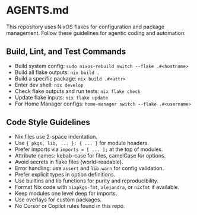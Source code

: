 # AGENTS.md

This repository uses NixOS flakes for configuration and package management. Follow these guidelines for agentic coding and automation:

## Build, Lint, and Test Commands
- Build system config: `sudo nixos-rebuild switch --flake .#<hostname>`
- Build all flake outputs: `nix build .`
- Build a specific package: `nix build .#<attr>`
- Enter dev shell: `nix develop`
- Check flake outputs and run tests: `nix flake check`
- Update flake inputs: `nix flake update`
- For Home Manager configs: `home-manager switch --flake .#<username>`

## Code Style Guidelines
- Nix files use 2-space indentation.
- Use `{ pkgs, lib, ... }: { ... }` for module headers.
- Prefer imports via `imports = [ ... ];` at the top of modules.
- Attribute names: kebab-case for files, camelCase for options.
- Avoid secrets in flake files (world-readable).
- Error handling: use `assert` and `lib.warn` for config validation.
- Prefer explicit types in option definitions.
- Use builtins and lib functions for purity and reproducibility.
- Format Nix code with `nixpkgs-fmt`, `alejandra`, or `nixfmt` if available.
- Keep modules one level deep for imports.
- Use overlays for custom packages.
- No Cursor or Copilot rules found in this repo.
